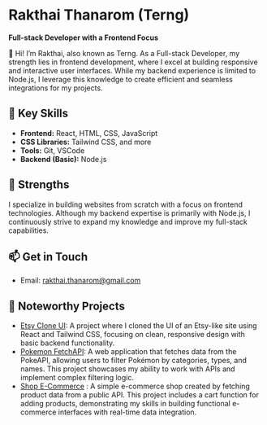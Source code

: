 # Rakthai Thanarom (Terng)
**Full-stack Developer with a Frontend Focus**

👋 Hi! I’m Rakthai, also known as Terng. As a Full-stack Developer, my strength lies in frontend development, where I excel at building responsive and interactive user interfaces. While my backend experience is limited to Node.js, I leverage this knowledge to create efficient and seamless integrations for my projects.

## 💼 Key Skills
- **Frontend:** React, HTML, CSS, JavaScript
- **CSS Libraries:** Tailwind CSS, and more
- **Tools:** Git, VSCode
- **Backend (Basic):** Node.js

## 🌱 Strengths
I specialize in building websites from scratch with a focus on frontend technologies. Although my backend expertise is primarily with Node.js, I continuously strive to expand my knowledge and improve my full-stack capabilities.

## 📫 Get in Touch
- Email: [rakthai.thanarom@gmail.com](mailto:rakthai.thanarom@gmail.com)

## 📝 Noteworthy Projects
- [Etsy Clone UI](https://github.com/TerngDev/Frontend-eCommerce): A project where I cloned the UI of an Etsy-like site using React and Tailwind CSS, focusing on clean, responsive design with basic backend functionality.
- [Pokemon FetchAPI](https://github.com/TerngDev/Pokomon-Search): A web application that fetches data from the PokeAPI, allowing users to filter Pokémon by categories, types, and names. This project showcases my ability to work with APIs and implement complex filtering logic.
- [Shop E-Commerce](https://github.com/TerngDev/Shop) : A simple e-commerce shop created by fetching product data from a public API. This project includes a cart function for adding products, demonstrating my skills in building functional e-commerce interfaces with real-time data integration.
